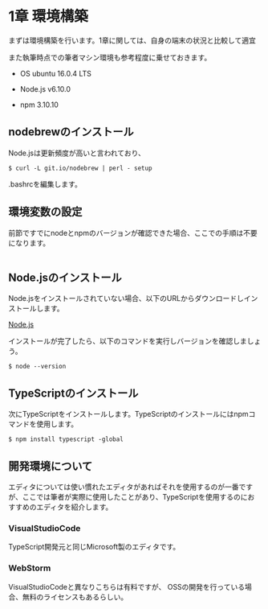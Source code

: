 # 1章 環境構築

まずは環境構築を行います。1章に関しては、自身の端末の状況と比較して適宜


また執筆時点での筆者マシン環境も参考程度に乗せておきます。

* OS ubuntu 16.0.4 LTS

* Node.js v6.10.0

* npm 3.10.10


## nodebrewのインストール

Node.jsは更新頻度が高いと言われており、

```
$ curl -L git.io/nodebrew | perl - setup
```

.bashrcを編集します。



## 環境変数の設定

前節ですでにnodeとnpmのバージョンが確認できた場合、ここでの手順は不要になります。

```.bash_profile

```




## Node.jsのインストール

Node.jsをインストールされていない場合、以下のURLからダウンロードしインストールします。

[Node.js](https://nodejs.org/en/)

インストールが完了したら、以下のコマンドを実行しバージョンを確認しましょう。

```shell
$ node --version
```


## TypeScriptのインストール

次にTypeScriptをインストールします。TypeScriptのインストールにはnpmコマンドを使用します。

```shell
$ npm install typescript -global
```


## 開発環境について

エディタについては使い慣れたエディタがあればそれを使用するのが一番ですが、ここでは筆者が実際に使用したことがあり、TypeScriptを使用するのにおすすめのエディタを紹介します。

### VisualStudioCode

TypeScript開発元と同じMicrosoft製のエディタです。


### WebStorm

VisualStudioCodeと異なりこちらは有料ですが、
OSSの開発を行っている場合、無料のライセンスもあるらしい。

